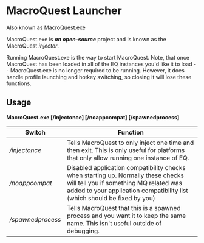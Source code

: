 # MacroQuest Launcher

Also known as MacroQuest.exe

MacroQuest.exe is _**an open-source**_ project and is known as the MacroQuest _injector_.

Running MacroQuest.exe is the way to start MacroQuest.  Note, that once MacroQuest has been loaded in all of the EQ instances you'd like it to load -- MacroQuest.exe is no longer required to be running.  However, it does handle profile launching and hotkey switching, so closing it will lose these functions.

## Usage

**MacroQuest.exe [/injectonce] [/noappcompat] [/spawnedprocess]**

| Switch            | Function                               |
| ----------------- | -------------------------------------- |
| _/injectonce_     | Tells MacroQuest to only inject one time and then exit.  This is only useful for platforms that only allow running one instance of EQ. |
| _/noappcompat_    | Disabled application compatibility checks when starting up.  Normally these checks will tell you if something MQ related was added to your application compatibility list (which should be fixed by you) |
| _/spawnedprocess_ | Tells MacroQuest that this is a spawned process and you want it to keep the same name.  This isn't useful outside of debugging. |

